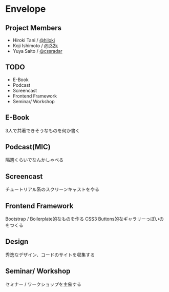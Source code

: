 # Envelope

## Project Members

- Hiroki Tani / [@hiloki](https://twitter.com/#!/hiloki/)
- Koji Ishimoto / [@t32k](https://twitter.com/#!/t32k/)
- Yuya Saito / [@cssradar](https://twitter.com/#!/cssradar/)

## TODO

- E-Book
- Podcast
- Screencast
- Frontend Framework
- Seminar/ Workshop

## E-Book

3人で共著できそうなものを何か書く

## Podcast(MIC)

隔週くらいでなんかしゃべる

## Screencast

チュートリアル系のスクリーンキャストをやる

## Frontend Framework

Bootstrap / Boilerplate的なものを作る
CSS3 Buttons的なギャラリーっぽいのをつくる

## Design

秀逸なデザイン、コードのサイトを収集する

## Seminar/ Workshop

セミナー / ワークショップを主催する
